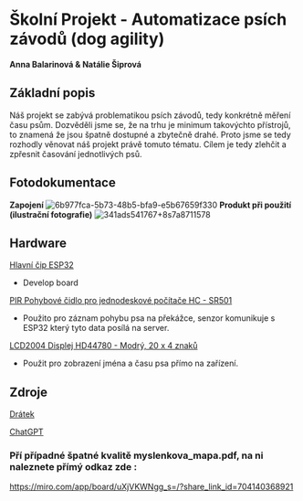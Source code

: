 #  Školní Projekt - Automatizace psích závodů (dog agility)
**Anna Balarinová & Natálie Šiprová**

## Základní popis
Náš projekt se zabývá problematikou psích závodů, tedy konkrétně měření času psům. Dozvěděli jsme se, že na trhu je minimum takovýchto přístrojů, to znamená že jsou špatně dostupné a zbytečně drahé. Proto jsme se tedy rozhodly věnovat náš projekt právě tomuto tématu. Cílem je tedy zlehčit a zpřesnit časování jednotlivých psů.


## Fotodokumentace
**Zapojení**
![6b977fca-5b73-48b5-bfa9-e5b67659f330](https://github.com/Chocolate-EU/skolni_projekt/assets/169605377/000d80b5-73c3-414f-b6ca-6ee6b0823751)
**Produkt při použití (ilustrační fotografie)**
![341ads541767+8s7a8711578](https://github.com/Chocolate-EU/skolni_projekt/assets/169605377/751b6b3a-cfa7-4b80-81f3-10efbbe95d8a)

## Hardware

[Hlavní čip ESP32](https://dratek.cz/arduino/1581-esp-32s-esp32-esp8266-development-board-2.4ghz-dual-mode-wifi-bluetooth-antenna-module.html?_gl=1*16g9zpv*_up*MQ..&gclid=CjwKCAjw0YGyBhByEiwAQmBEWm7r5dV8qlr6nEj0-F4tTTya3EmW7yaFL4ZsMCrwweBvFUcWMcU2gBoCE2QQAvD_BwE)

- Develop board

[PIR Pohybové čidlo pro jednodeskové počítače HC - SR501](https://dratek.cz/arduino/839-hc-sr501-pohybove-cidlo-pro-jednodeskove-pocitace.html?_gl=1*kwnbjb*_up*MQ..&gclid=CjwKCAjw0YGyBhByEiwAQmBEWm7r5dV8qlr6nEj0-F4tTTya3EmW7yaFL4ZsMCrwweBvFUcWMcU2gBoCE2QQAvD_BwE)

- Použito pro záznam pohybu psa na překážce, senzor komunikuje s ESP32 který tyto data posílá na server.

[LCD2004 Displej HD44780 - Modrý, 20 x 4 znaků](https://dratek.cz/arduino/986-display-modry-20x4-znaku-hd44780.html?_gl=1*18ihtes*_up*MQ..&gclid=CjwKCAjw0YGyBhByEiwAQmBEWm7r5dV8qlr6nEj0-F4tTTya3EmW7yaFL4ZsMCrwweBvFUcWMcU2gBoCE2QQAvD_BwE)

- Použit pro zobrazení jména a času psa přímo na zařízení.



## Zdroje
[Drátek](https://dratek.cz/?gad_source=1&gclid=CjwKCAjw0YGyBhByEiwAQmBEWm7r5dV8qlr6nEj0-F4tTTya3EmW7yaFL4ZsMCrwweBvFUcWMcU2gBoCE2QQAvD_BwE)

[ChatGPT](https://chatgpt.com/auth/login)

### Pří případné špatné kvalitě myslenkova_mapa.pdf, na ni naleznete přímý odkaz zde : 
https://miro.com/app/board/uXjVKWNgg_s=/?share_link_id=704140368921
